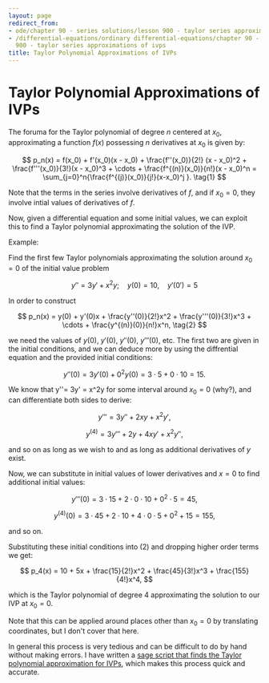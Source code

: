 ```yaml
---
layout: page
redirect_from:
- ode/chapter 90 - series solutions/lesson 900 - taylor series approximations of ivps
- /differential-equations/ordinary differential-equations/chapter 90 - series solutions/lesson
  900 - taylor series approximations of ivps
title: Taylor Polynomial Approximations of IVPs
---
```


# Taylor Polynomial Approximations of IVPs

The foruma for the Taylor polynomial of degree $n$ centered at $x_0$, approximating a function $f(x)$ possessing $n$ derivatives at $x_0$ is given by:


$$ p_n(x) = f(x_0) + f'(x_0)(x - x_0) + \frac{f''(x_0)}{2!} (x - x_0)^2 + \frac{f'''(x_0)}{3!}(x - x_0)^3 + \cdots + \frac{f^{(n)}(x_0)}{n!}(x - x_0)^n = \sum_{j=0}^n{\frac{f^{(j)}(x_0)}{j!}(x-x_0)^j }.  \tag{1} $$


Note that the terms in the series involve derivatives of $f$, and if $x_0 = 0$, they involve intial values of derivatives of $f$.


Now, given a differential equation and some initial values, we can exploit this to find a Taylor polynomial approximating the solution of the IVP.


Example:

Find the first few Taylor polynomials approximating the solution around $x_0 = 0$ of the initial value problem


$$ y'' = 3y' + x^2y; \quad y(0) = 10, \quad y'(0') = 5 $$

In order to construct

$$ p_n(x) = y(0) + y'(0)x + \frac{y''(0)}{2!}x^2 + \frac{y'''(0)}{3!}x^3 + \cdots + \frac{y^{(n)}(0)}{n!}x^n, \tag{2} $$

we need the values of $y(0)$, $y'(0)$, $y''(0)$, $y'''(0),$ etc. The first two are given in the initial conditions, and we can deduce more by using the diffrential equation and the provided initial conditions:


$$ y''(0) = 3y'(0) + 0^2y(0) = 3 \cdot 5 + 0 \cdot 10 = 15. $$

We know that y''= 3y' = x^2y for some interval around $x_0 = 0$ (why?), and can differentiate both sides to derive:

$$ y''' = 3y'' + 2xy + x^2y', $$

$$ y^{(4)} = 3y''' + 2y + 4xy' + x^2y'', $$

and so on as long as we wish to and as long as additional derivatives of $y$ exist.


Now, we can substitute in initial values of lower derivatives and $x=0$ to find additional initial values:

$$ y'''(0) = 3 \cdot 15 + 2 \cdot 0 \cdot 10 + 0^2 \cdot 5 = 45, $$

$$ y^{(4)}(0) = 3 \cdot 45 + 2 \cdot 10 + 4 \cdot 0 \cdot 5 + 0^2 + 15 = 155, $$

and so on.

Substituting these initial conditions into (2) and dropping higher order terms we get:


$$ p_4(x) = 10 + 5x + \frac{15}{2!}x^2 + \frac{45}{3!}x^3 + \frac{155}{4!}x^4, $$

which is the Taylor polynomial of degree 4 approximating the solution to our IVP at $x_0 = 0$.

Note that this can be applied around places other than $x_0 = 0$ by translating coordinates, but I don't cover that here.

In general this process is very tedious and can be difficult to do by hand without making errors. I have written a [sage script that finds the Taylor polynomial approximation for IVPs](https://github.com/jhobbs/mathnotes/blob/main/scripts/taylor_series_approx.sage), which makes this process quick and accurate.